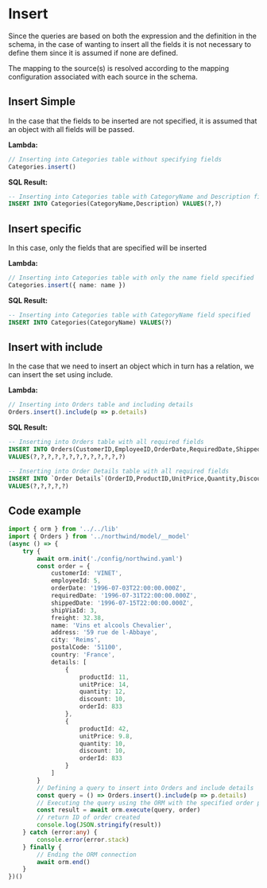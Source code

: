 # Insert

Since the queries are based on both the expression and the definition in the schema, in the case of wanting to insert all the fields it is not necessary to define them since it is assumed if none are defined.

The mapping to the source(s) is resolved according to the mapping configuration associated with each source in the schema.

## Insert Simple

In the case that the fields to be inserted are not specified, it is assumed that an object with all fields will be passed.

**Lambda:**

```Typescript
// Inserting into Categories table without specifying fields
Categories.insert()
```

**SQL Result:**

```sql
-- Inserting into Categories table with CategoryName and Description fields
INSERT INTO Categories(CategoryName,Description) VALUES(?,?)
```

## Insert specific

In this case, only the fields that are specified will be inserted

**Lambda:**

```Typescript
// Inserting into Categories table with only the name field specified
Categories.insert({ name: name })
```

**SQL Result:**

```sql
-- Inserting into Categories table with CategoryName field specified
INSERT INTO Categories(CategoryName) VALUES(?)
```

## Insert with include

In the case that we need to insert an object which in turn has a relation, we can insert the set using include.

**Lambda:**

```Typescript
// Inserting into Orders table and including details
Orders.insert().include(p => p.details)
```

**SQL Result:**

```sql
-- Inserting into Orders table with all required fields
INSERT INTO Orders(CustomerID,EmployeeID,OrderDate,RequiredDate,ShippedDate,ShipVia,Freight,ShipName,ShipAddress,ShipCity,ShipRegion,ShipPostalCode,ShipCountry) 
VALUES(?,?,?,?,?,?,?,?,?,?,?,?,?)

-- Inserting into Order Details table with all required fields
INSERT INTO `Order Details`(OrderID,ProductID,UnitPrice,Quantity,Discount) 
VALUES(?,?,?,?,?)
```

## Code example

```Typescript
import { orm } from '../../lib'
import { Orders } from '../northwind/model/__model'
(async () => {	
	try {		
		await orm.init('./config/northwind.yaml')
		const order = {
			customerId: 'VINET',
			employeeId: 5,
			orderDate: '1996-07-03T22:00:00.000Z',
			requiredDate: '1996-07-31T22:00:00.000Z',
			shippedDate: '1996-07-15T22:00:00.000Z',
			shipViaId: 3,
			freight: 32.38,
			name: 'Vins et alcools Chevalier',
			address: '59 rue de l-Abbaye',
			city: 'Reims',
			postalCode: '51100',
			country: 'France',
			details: [
				{
					productId: 11,
					unitPrice: 14,
					quantity: 12,
					discount: 10,
					orderId: 833
				},
				{
					productId: 42,
					unitPrice: 9.8,
					quantity: 10,
					discount: 10,
					orderId: 833
				}
			]
		}
		// Defining a query to insert into Orders and include details
		const query = () => Orders.insert().include(p => p.details)
		// Executing the query using the ORM with the specified order parameter
		const result = await orm.execute(query, order)
		// return ID of order created
		console.log(JSON.stringify(result))		
	} catch (error:any) {
		console.error(error.stack)
	} finally {
		// Ending the ORM connection
		await orm.end()
	}
})()
```
